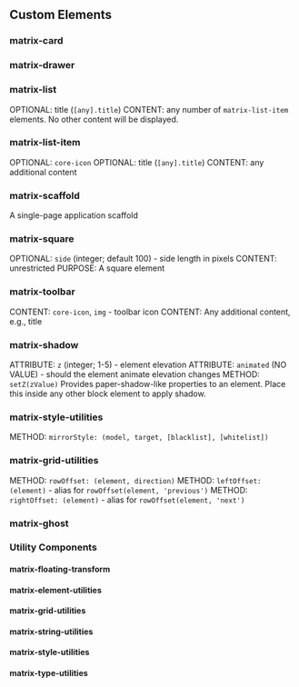 ## Custom Elements

### matrix-card

### matrix-drawer

### matrix-list
OPTIONAL: title (`[any].title`)
CONTENT: any number of `matrix-list-item` elements.  No other content will be displayed.

### matrix-list-item
OPTIONAL: `core-icon`
OPTIONAL: title (`[any].title`)
CONTENT: any additional content 

### matrix-scaffold
A single-page application scaffold


### matrix-square
OPTIONAL: `side` (integer; default 100) - side length in pixels
CONTENT: unrestricted
PURPOSE: A square element


### matrix-toolbar
CONTENT: `core-icon`, `img` - toolbar icon
CONTENT: Any additional content, e.g., title


### matrix-shadow
ATTRIBUTE: `z` (integer; 1-5) - element elevation
ATTRIBUTE: `animated` (NO VALUE) - should the element animate elevation changes
METHOD: `setZ(zValue)`
Provides paper-shadow-like properties to an element.  Place this inside any other block element to apply shadow.


### matrix-style-utilities
METHOD: `mirrorStyle: (model, target, [blacklist], [whitelist])`


### matrix-grid-utilities
METHOD: `rowOffset: (element, direction)`
METHOD: `leftOffset: (element)` - alias for `rowOffset(element, 'previous')`
METHOD: `rightOffset: (element)` - alias for `rowOffset(element, 'next')`


### matrix-ghost


### Utility Components

#### matrix-floating-transform


#### matrix-element-utilities


#### matrix-grid-utilities


#### matrix-string-utilities


#### matrix-style-utilities


#### matrix-type-utilities